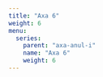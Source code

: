 ```yaml
---
title: "Axa 6"
weight: 6
menu:
  series:
    parent: "axa-anul-i"
    name: "Axa 6"
    weight: 6
---
```


